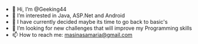 - 👋 Hi, I’m @Geeking44
- 👀 I’m interested in Java, ASP.Net and Android
- 🌱 I have currently decided maybe its time to go back to basic's  
- 💞️ I’m looking for new challenges that will improve my Programming skills
- 📫 How to reach me: masinasamaria@gmail.com

<!---
Geeking44 is a ✨ special ✨ repository because its `README.md` (this file) appears on your GitHub profile.
You can click the Preview link to take a look at your changes.
--->
